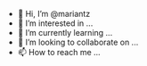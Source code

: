 - 👋 Hi, I’m @mariantz
- 👀 I’m interested in ...
- 🌱 I’m currently learning ...
- 💞️ I’m looking to collaborate on ...
- 📫 How to reach me ...

<!---
mariantz/mariantz is a ✨ special ✨ repository because its `README.md` (this file) appears on your GitHub profile.
You can click the Preview link to take a look at your changes.
--->
